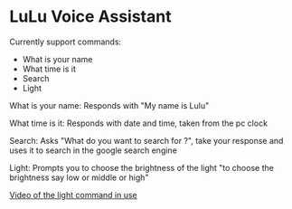 <h1>LuLu Voice Assistant</h1>

Currently support commands: 

- What is your name   
- What time is it
- Search
- Light

What is your name: Responds with "My name is Lulu"

What time is it: Responds with date and time, taken from the pc clock

Search: Asks "What do you want to search for ?", take your response and uses it to search in the google search engine

Light: Prompts you to choose the brightness of the light "to choose the brightness say low or  middle or high"

[Video of the light command in use](https://www.youtube.com/watch?v=j-V0ZtYVees&ab_channel=Dkas)

